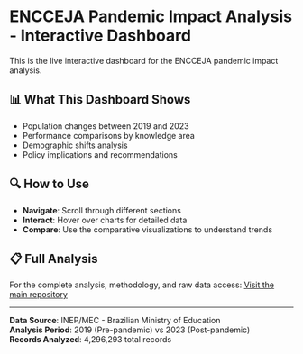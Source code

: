# ENCCEJA Pandemic Impact Analysis - Interactive Dashboard

This is the live interactive dashboard for the ENCCEJA pandemic impact analysis.

## 📊 What This Dashboard Shows

- Population changes between 2019 and 2023
- Performance comparisons by knowledge area
- Demographic shifts analysis
- Policy implications and recommendations

## 🔍 How to Use

- **Navigate**: Scroll through different sections
- **Interact**: Hover over charts for detailed data
- **Compare**: Use the comparative visualizations to understand trends

## 📋 Full Analysis

For the complete analysis, methodology, and raw data access:
[Visit the main repository](https://github.com/alex-des-santos/encceja-pandemia-impact-analysis)

---

**Data Source**: INEP/MEC - Brazilian Ministry of Education  
**Analysis Period**: 2019 (Pre-pandemic) vs 2023 (Post-pandemic)  
**Records Analyzed**: 4,296,293 total records
